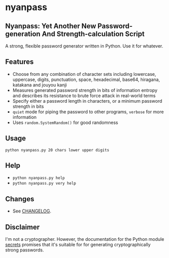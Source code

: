 # nyanpass

## Nyanpass: Yet Another New Password-generation And Strength-calculation Script

A strong, flexible password generator written in Python. Use it for whatever.

## Features

* Choose from any combination of character sets including lowercase, uppercase,
digits, punctuation, space, hexadecimal, base64, hiragana, katakana and jouyou
kanji
* Measures generated password strength in bits of information entropy and
describes its resistance to brute force attack in real-world terms
* Specify either a password length in characters, or a minimum password strength
in bits
* `quiet` mode for piping the password to other programs, `verbose` for more
information
* Uses `random.SystemRandom()` for good randomness

## Usage

`python nyanpass.py 20 chars lower upper digits`

## Help

* `python nyanpass.py help`
* `python nyanpass.py very help`

## Changes

* See [CHANGELOG](CHANGELOG.md).

## Disclaimer

I'm not a cryptographer. However, the documentation for the Python module
[secrets](https://docs.python.org/3/library/secrets.html) promises that it's
suitable for for generating cryptographically strong passwords.
